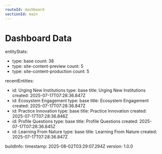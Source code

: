 ```yaml
---
routeId: dashboard
sectionId: main
---
```

# Dashboard Data

entityStats:
  - type: base
    count: 38
  - type: site-content-preview
    count: 5
  - type: site-content-production
    count: 5

recentEntities:
  - id: Urging New Institutions
    type: base
    title: Urging New Institutions
    created: 2025-07-17T07:28:36.847Z
  - id: Ecosystem Engagement
    type: base
    title: Ecosystem Engagement
    created: 2025-07-17T07:28:36.847Z
  - id: Practice Innovation
    type: base
    title: Practice Innovation
    created: 2025-07-17T07:28:36.846Z
  - id: Profile Questions
    type: base
    title: Profile Questions
    created: 2025-07-17T07:28:36.845Z
  - id: Learning From Nature
    type: base
    title: Learning From Nature
    created: 2025-07-17T07:28:36.847Z

buildInfo:
  timestamp: 2025-08-02T03:29:07.294Z
  version: 1.0.0
